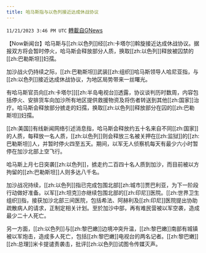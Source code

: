 ```yaml
---
title: 哈马斯指与以色列接近达成休战协议
---
```

`11/21/2023 3:46 PM UTC` [轉載自GNews](https://gnews.org/articles/2000682)

【Now新闻台】哈马斯与[[zh:以色列]]经[[zh:卡塔尔]]斡旋接近达成休战协议。据报双方将会暂时停火，哈马斯会释放部分人质，换取[[zh:以色列]]释放被囚禁的[[zh:巴勒斯坦]]妇孺。

加沙战火仍持续之际，[[zh:巴勒斯坦]]武装[[zh:组织]]哈马斯领导人哈尼亚指，与[[zh:以色列]]接近达成休战协议，为地区局势带来一丝曙光。

有哈马斯官员向[[zh:卡塔尔]][[zh:半岛电视台]]透露，协议谈判历时数周，内容包括停火、安排货车向加沙所有地区提供救援物资及将伤者转送到其他[[zh:国家]]治疗。哈马斯会释放部分掳走的妇孺，换取[[zh:以色列]]释放部分在囚的[[zh:巴勒斯坦]]妇孺。

[[zh:美国]]有线新闻网络引述消息指，哈马斯会释放约五十名来自不同[[zh:国家]]的人质，每释放一名人质，[[zh:以色列]]则会释放三名被关押在[[zh:监狱]]的[[zh:巴勒斯坦]]人，并暂时停火四至五天。期间，以军无人侦察机每天有最少六小时暂停在加沙北部上空飞行。

哈马斯上月七日突袭[[zh:以色列]]，掳走约二百四十名人质到加沙，而目前被以方拘留的[[zh:巴勒斯坦]]人则多达八千名。

加沙战况持续，[[zh:以色列]]指已完成包围北部[[zh:城市]]贾巴利亚，为下一阶段行动做好准备。以军[[zh:坦克]]亦继续包围北部的[[zh:印尼]]医院。[[zh:世界卫生组织]]指，接获加沙北部三间医院，包括希法、阿赫利及[[zh:印尼]]医院提出协助疏散病人的请求，正制定相关计划。至於加沙中部，再有难民营被以军空袭，造成最少二十人死亡。

另一方面，[[zh:以色列]]与[[zh:黎巴嫩]]边境冲突升温，[[zh:黎巴嫩]]南部有城镇被以军炮击，造成多人死亡，包括[[zh:黎巴嫩]]电视台的两名记者。[[zh:黎巴嫩]][[zh:总理]]米卡提谴责袭击，批评[[zh:以色列]]试图令传媒灭声。
